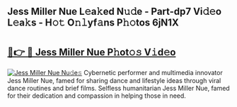## Jess Miller Nue L𝚎a𝚔ed N𝚞𝚍e - Part-dp7 Vi𝚍𝚎o L𝚎a𝚔s - H𝚘𝚝 O𝚗𝚕yf𝚊ns P𝚑𝚘tos 6jN1X

# <h2><a href="http://kf8o9lm.oniu.top/?m=Jess+Miller+Nue">🔗👉 🔴 Jess Miller Nue P𝚑ot𝚘𝚜 V𝚒d𝚎o</a></h2>

[![Jess Miller Nue Nu𝚍e𝚜](https://i.imgur.com/0qMVB7G.gif)](http://kf8o9lm.oniu.top/?m=Jess+Miller+Nue)
Cybernetic performer and multimedia innovator Jess Miller Nue, famed for sharing dance and lifestyle ideas through viral dance routines and brief films. Selfless humanitarian Jess Miller Nue, famed for their dedication and compassion in helping those in need.  
